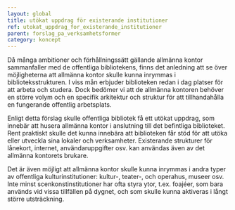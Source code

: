 ```yaml
---
layout: global
title: utökat uppdrag för existerande institutioner 
ref: utokat_uppdrag_for_existerande_institutioner
parent: forslag_pa_verksamhetsformer
category: koncept
---
```


Då många ambitioner och förhållningssätt gällande allmänna kontor sammanfaller med de offentliga bibliotekens, finns det anledning att se över möjligheterna att allmänna kontor skulle kunna inrymmas i biblioteksstrukturen. I viss mån erbjuder biblioteken redan i dag platser för att arbeta och studera. Dock bedömer vi att de allmänna kontoren behöver en större volym och en specifik arkitektur och struktur för att tillhandahålla en fungerande offentlig arbetsplats.
	
Enligt detta förslag skulle offentliga bibliotek få ett utökat uppdrag, som innebär att husera allmänna kontor i anslutning till det befintliga biblioteket. Rent praktiskt skulle det kunna innebära att biblioteken får stöd för att utöka eller utveckla sina lokaler och verksamheter. Existerande strukturer för lånekort, internet, användaruppgifter osv. kan användas även av det allmänna kontorets brukare. 
	
Det är även möjligt att allmänna kontor skulle kunna inrymmas i andra typer av offentliga kulturinstitutioner: kultur-, teater-, och operahus, museer osv. Inte minst scenkonstinstitutioner har ofta styra ytor, t.ex. foajéer, som bara används vid vissa tillfällen på dygnet, och som skulle kunna aktiveras i långt större utsträckning.
